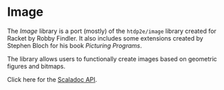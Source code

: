 Image
=====

The *Image* library is a port (mostly) of the `htdp2e/image` library created
for Racket by Robby Findler. It also includes some extensions created by Stephen
Bloch for his book *Picturing Programs*.

The library allows users to functionally create images based on geometric
figures and bitmaps.

Click here for the [Scaladoc API](../latest/api).